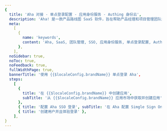 ```yaml
---
{
  title: 'Aha 对接 - 单点登录配置 - 应用身份服务 - Authing 身份云',
  description: 'Aha! 是一款产品路线图 SaaS 软件，旨在帮助产品经理和项目管理团队规划、确定优先级和制定符合公司业务目标的产品战略。',
  meta:
    [
      {
        name: 'keywords',
        content: 'Aha, SaaS, 团队管理, SSO, 应用身份服务, 单点登录配置, Authing身份云',
      },
    ],
  noSidebar: true,
  noToc: true,
  noFeedback: true,
  fullWidthPage: true,
  bannerTitle: '使用 {{$localeConfig.brandName}} 单点登录 Aha',
  steps:
    [
      {
        title: '在 {{$localeConfig.brandName}} 中创建应用',
        subTitle: '从 {{$localeConfig.brandName}} 应用市场中获取并创建应用',
      },
      { title: '配置 Aha SSO 登录', subTitle: '在 Aha 配置 Simgle Sign On ', },
      { title: '创建用户并且体验登录' },
    ],
}
---
```


<IntegrationDetail/>
